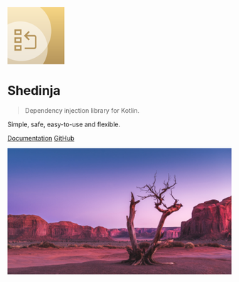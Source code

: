 ![Logo](logo.svg)

# Shedinja

> Dependency injection library for Kotlin.

Simple, safe, easy-to-use and flexible.

[Documentation](/#Shedinja) [GitHub](https://github.com/utybo/Shedinja)

![](bg.jpg)
